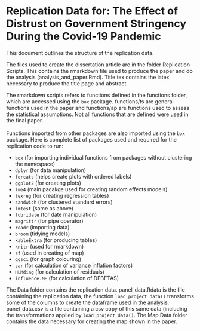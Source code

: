 # Replication Data for: The Effect of Distrust on Government Stringency During the Covid-19 Pandemic
This document outlines the structure of the replication data.

The files used to create the dissertation article are in the folder Replication Scripts. This contains the rmarkdown file used to produce the paper and do the analysis (analysis_and_paper.Rmd). Title.tex contains the latex necessary to produce the title page and abstract.

The rmarkdown scripts refers to functions defined in the functions folder, which are accessed using the `box` package. functions/ts are general functions used in the paper and functions/ap are functions used to assess the statistical assumptions. Not all functions that are defined were used in the final paper. \
\
Functions imported from other packages are also imported using the `box` package. Here is complete list of packages used and required for the replication code to run: 
- `box` (for importing individual functions from packages without clustering the namespace)
- `dplyr` (for data manipulation)
- `forcats` (helps create plots with ordered labels)
- `ggplot2` (for creating plots)
- `lme4` (main pacakge used for creating random effects models)
- `texreg` (for creating regression tables)
- `sandwich` (for clustered standard errors)
- `lmtest` (same as above)
- `lubridate` (for date manipulation)
- `magrittr` (for pipe operator)
- `readr` (importing data)
- `broom` (tidying models)
- `kableExtra` (for producing tables)
- `knitr` (used for rmarkdown)
- `sf` (used in creating of map)
- `ggsci` (for graph colouring)
- `car` (for calculation of variance inflation factors)
- `HLMdiag` (for calculation of residuals)
- `influence.ME` (for calculation of DFBETAS)

The Data folder contains the replication data. panel_data.Rdata is the file containing the replication data, the function `load_project_data()` transforms some of the columns to create the dataframe used in the analysis. panel_data.csv is a file containing a csv copy of this same data (including the transformations applied by `load_project_data()`. The Map Data folder contains the data necessary for creating the map shown in the paper.
